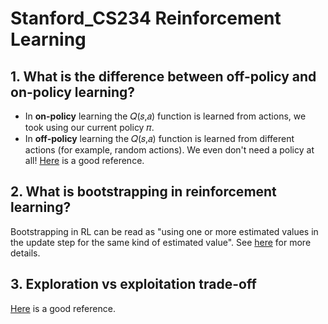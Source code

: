 # Stanford_CS234 Reinforcement Learning

## 1. What is the difference between off-policy and on-policy learning?
- In **on-policy** learning the 𝑄(𝑠,𝑎) function is learned from actions, we took using our current policy 𝜋.
- In **off-policy** learning the 𝑄(𝑠,𝑎) function is learned from different actions (for example, random actions). We even don't need a policy at all!
[Here](https://stats.stackexchange.com/questions/184657/what-is-the-difference-between-off-policy-and-on-policy-learning) is a good reference.

## 2. What is bootstrapping in reinforcement learning?
Bootstrapping in RL can be read as "using one or more estimated values in the update step for the same kind of estimated value". See [here](https://datascience.stackexchange.com/questions/26938/what-exactly-is-bootstrapping-in-reinforcement-learning) for more details.

## 3. Exploration vs exploitation trade-off
[Here](https://towardsdatascience.com/exploration-in-reinforcement-learning-e59ec7eeaa75) is a good reference.

